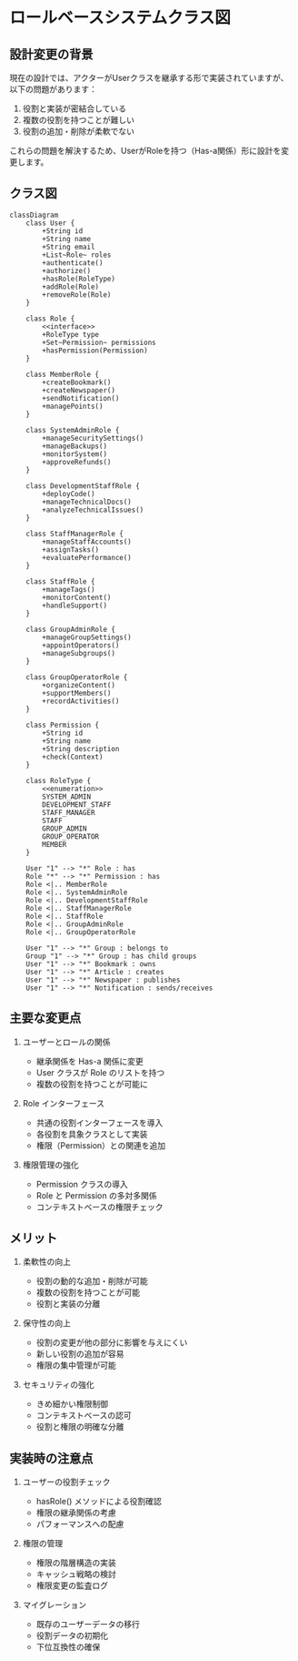 # ロールベースシステムクラス図

## 設計変更の背景

現在の設計では、アクターがUserクラスを継承する形で実装されていますが、以下の問題があります：

1. 役割と実装が密結合している
2. 複数の役割を持つことが難しい
3. 役割の追加・削除が柔軟でない

これらの問題を解決するため、UserがRoleを持つ（Has-a関係）形に設計を変更します。

## クラス図

```mermaid
classDiagram
    class User {
        +String id
        +String name
        +String email
        +List~Role~ roles
        +authenticate()
        +authorize()
        +hasRole(RoleType)
        +addRole(Role)
        +removeRole(Role)
    }

    class Role {
        <<interface>>
        +RoleType type
        +Set~Permission~ permissions
        +hasPermission(Permission)
    }

    class MemberRole {
        +createBookmark()
        +createNewspaper()
        +sendNotification()
        +managePoints()
    }

    class SystemAdminRole {
        +manageSecuritySettings()
        +manageBackups()
        +monitorSystem()
        +approveRefunds()
    }

    class DevelopmentStaffRole {
        +deployCode()
        +manageTechnicalDocs()
        +analyzeTechnicalIssues()
    }

    class StaffManagerRole {
        +manageStaffAccounts()
        +assignTasks()
        +evaluatePerformance()
    }

    class StaffRole {
        +manageTags()
        +monitorContent()
        +handleSupport()
    }

    class GroupAdminRole {
        +manageGroupSettings()
        +appointOperators()
        +manageSubgroups()
    }

    class GroupOperatorRole {
        +organizeContent()
        +supportMembers()
        +recordActivities()
    }

    class Permission {
        +String id
        +String name
        +String description
        +check(Context)
    }

    class RoleType {
        <<enumeration>>
        SYSTEM_ADMIN
        DEVELOPMENT_STAFF
        STAFF_MANAGER
        STAFF
        GROUP_ADMIN
        GROUP_OPERATOR
        MEMBER
    }

    User "1" --> "*" Role : has
    Role "*" --> "*" Permission : has
    Role <|.. MemberRole
    Role <|.. SystemAdminRole
    Role <|.. DevelopmentStaffRole
    Role <|.. StaffManagerRole
    Role <|.. StaffRole
    Role <|.. GroupAdminRole
    Role <|.. GroupOperatorRole

    User "1" --> "*" Group : belongs to
    Group "1" --> "*" Group : has child groups
    User "1" --> "*" Bookmark : owns
    User "1" --> "*" Article : creates
    User "1" --> "*" Newspaper : publishes
    User "1" --> "*" Notification : sends/receives
```

## 主要な変更点

1. ユーザーとロールの関係
   - 継承関係を Has-a 関係に変更
   - User クラスが Role のリストを持つ
   - 複数の役割を持つことが可能に

2. Role インターフェース
   - 共通の役割インターフェースを導入
   - 各役割を具象クラスとして実装
   - 権限（Permission）との関連を追加

3. 権限管理の強化
   - Permission クラスの導入
   - Role と Permission の多対多関係
   - コンテキストベースの権限チェック

## メリット

1. 柔軟性の向上
   - 役割の動的な追加・削除が可能
   - 複数の役割を持つことが可能
   - 役割と実装の分離

2. 保守性の向上
   - 役割の変更が他の部分に影響を与えにくい
   - 新しい役割の追加が容易
   - 権限の集中管理が可能

3. セキュリティの強化
   - きめ細かい権限制御
   - コンテキストベースの認可
   - 役割と権限の明確な分離

## 実装時の注意点

1. ユーザーの役割チェック
   - hasRole() メソッドによる役割確認
   - 権限の継承関係の考慮
   - パフォーマンスへの配慮

2. 権限の管理
   - 権限の階層構造の実装
   - キャッシュ戦略の検討
   - 権限変更の監査ログ

3. マイグレーション
   - 既存のユーザーデータの移行
   - 役割データの初期化
   - 下位互換性の確保